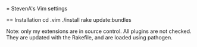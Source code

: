 = StevenA's Vim settings

== Installation
cd .vim
./install
rake update:bundles

Note: only my extensions are in source control. All plugins are not checked. They are updated with the Rakefile, and are loaded using pathogen.

